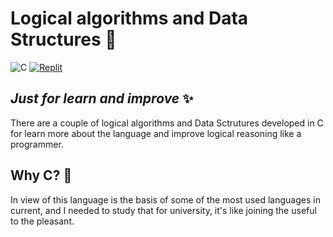 # Logical algorithms and Data Structures  🤖
![C](https://img.shields.io/badge/c-%2300599C.svg?style=for-the-badge&logo=c&logoColor=white) [![Replit](https://img.shields.io/badge/Replit-DD1200?style=for-the-badge&logo=Replit&logoColor=white)](https://replit.com/@canas11?path=folder/Logical%20Algorithms%20and%20Data%20Structures)

## _Just for learn and improve_ ✨ 
There are a couple of logical algorithms and Data Sctrutures developed in C for learn more about the language and improve logical reasoning like a programmer.

## Why C? 🤔
In view of this language is the basis of some of the most used languages in current,  and I needed to study that for university, it's like joining the useful to the pleasant.
